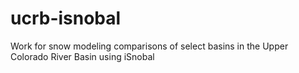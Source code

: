 # ucrb-isnobal
Work for snow modeling comparisons of select basins in the Upper Colorado River Basin using iSnobal
